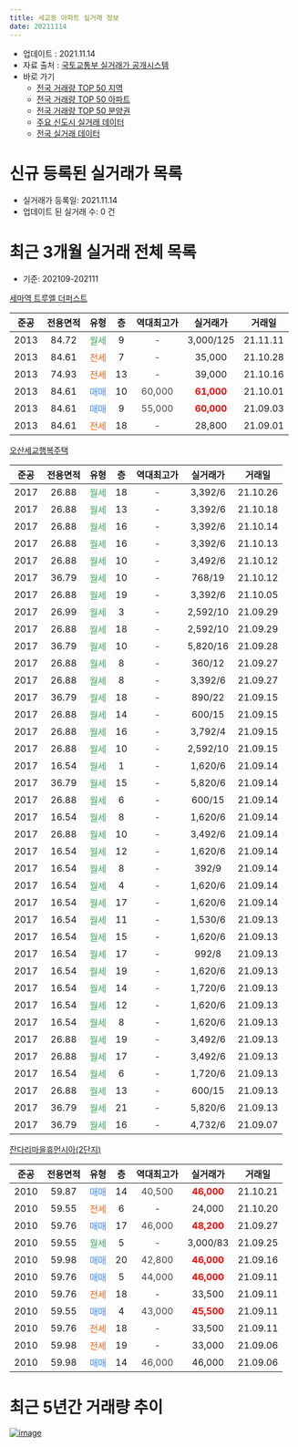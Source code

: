 ```yaml
---
title: 세교동 아파트 실거래 정보
date: 20211114
---
```


* 업데이트 : 2021.11.14
* 자료 출처 : [국토교통부 실거래가 공개시스템](http://rt.molit.go.kr)
* 바로 가기
    * [전국 거래량 TOP 50 지역](https://apt-info.github.io/apt-trade-info/tr)
    * [전국 거래량 TOP 50 아파트](https://apt-info.github.io/apt-trade-info/ta)
    * [전국 거래량 TOP 50 분양권](https://apt-info.github.io/apt-trade-info/tb)
    * [주요 신도시 실거래 데이터](https://apt-info.github.io/apt-trade-info/newtown)
    * [전국 실거래 데이터](https://apt-info.github.io/apt-trade-info/all)



<script async src="https://pagead2.googlesyndication.com/pagead/js/adsbygoogle.js"></script>
<!-- 기본광고 -->
<ins class="adsbygoogle"
     style="display:block"
     data-ad-client="ca-pub-1142216861245946"
     data-ad-slot="4805727019"
     data-ad-format="auto"
     data-full-width-responsive="true"></ins>
<script>
     (adsbygoogle = window.adsbygoogle || []).push({});
</script>


# 신규 등록된 실거래가 목록

* 실거래가 등록일: 2021.11.14
* 업데이트 된 실거래 수: 0 건




<script async src="https://pagead2.googlesyndication.com/pagead/js/adsbygoogle.js"></script>
<!-- 기본광고 -->
<ins class="adsbygoogle"
     style="display:block"
     data-ad-client="ca-pub-1142216861245946"
     data-ad-slot="4805727019"
     data-ad-format="auto"
     data-full-width-responsive="true"></ins>
<script>
     (adsbygoogle = window.adsbygoogle || []).push({});
</script>


# 최근 3개월 실거래 전체 목록
* 기준: 202109-202111


[세마역 트루엘 더퍼스트](https://search.naver.com/search.naver?query=%EC%84%B8%EB%A7%88%EC%97%AD+%ED%8A%B8%EB%A3%A8%EC%97%98+%EB%8D%94%ED%8D%BC%EC%8A%A4%ED%8A%B8)

|준공|전용면적|유형|층|역대최고가|실거래가|거래일|
|:---:|:---:|:---:|:---:|:---:|:---:|:---:|
|2013|84.72|<span style="color:#34A853">월세</span>|9|<span style="color:#444444">-</span>|3,000/125|21.11.11|
|2013|84.61|<span style="color:#FF5A00">전세</span>|7|<span style="color:#444444">-</span>|35,000|21.10.28|
|2013|74.93|<span style="color:#FF5A00">전세</span>|13|<span style="color:#444444">-</span>|39,000|21.10.16|
|2013|84.61|<span style="color:#4285F3">매매</span>|10|<span style="color:#444444">60,000</span>|<b><span style="color:#FF0000">61,000</span></b>|21.10.01|
|2013|84.61|<span style="color:#4285F3">매매</span>|9|<span style="color:#444444">55,000</span>|<b><span style="color:#FF0000">60,000</span></b>|21.09.03|
|2013|84.61|<span style="color:#FF5A00">전세</span>|18|<span style="color:#444444">-</span>|28,800|21.09.01|

[오산세교행복주택](https://search.naver.com/search.naver?query=%EC%98%A4%EC%82%B0%EC%84%B8%EA%B5%90%ED%96%89%EB%B3%B5%EC%A3%BC%ED%83%9D)

|준공|전용면적|유형|층|역대최고가|실거래가|거래일|
|:---:|:---:|:---:|:---:|:---:|:---:|:---:|
|2017|26.88|<span style="color:#34A853">월세</span>|18|<span style="color:#444444">-</span>|3,392/6|21.10.26|
|2017|26.88|<span style="color:#34A853">월세</span>|13|<span style="color:#444444">-</span>|3,392/6|21.10.18|
|2017|26.88|<span style="color:#34A853">월세</span>|16|<span style="color:#444444">-</span>|3,392/6|21.10.14|
|2017|26.88|<span style="color:#34A853">월세</span>|16|<span style="color:#444444">-</span>|3,392/6|21.10.13|
|2017|26.88|<span style="color:#34A853">월세</span>|10|<span style="color:#444444">-</span>|3,492/6|21.10.12|
|2017|36.79|<span style="color:#34A853">월세</span>|10|<span style="color:#444444">-</span>|768/19|21.10.12|
|2017|26.88|<span style="color:#34A853">월세</span>|19|<span style="color:#444444">-</span>|3,392/6|21.10.05|
|2017|26.99|<span style="color:#34A853">월세</span>|3|<span style="color:#444444">-</span>|2,592/10|21.09.29|
|2017|26.88|<span style="color:#34A853">월세</span>|18|<span style="color:#444444">-</span>|2,592/10|21.09.29|
|2017|36.79|<span style="color:#34A853">월세</span>|10|<span style="color:#444444">-</span>|5,820/16|21.09.28|
|2017|26.88|<span style="color:#34A853">월세</span>|8|<span style="color:#444444">-</span>|360/12|21.09.27|
|2017|26.88|<span style="color:#34A853">월세</span>|8|<span style="color:#444444">-</span>|3,392/6|21.09.27|
|2017|36.79|<span style="color:#34A853">월세</span>|18|<span style="color:#444444">-</span>|890/22|21.09.15|
|2017|26.88|<span style="color:#34A853">월세</span>|14|<span style="color:#444444">-</span>|600/15|21.09.15|
|2017|26.88|<span style="color:#34A853">월세</span>|16|<span style="color:#444444">-</span>|3,792/4|21.09.15|
|2017|26.88|<span style="color:#34A853">월세</span>|10|<span style="color:#444444">-</span>|2,592/10|21.09.15|
|2017|16.54|<span style="color:#34A853">월세</span>|1|<span style="color:#444444">-</span>|1,620/6|21.09.14|
|2017|36.79|<span style="color:#34A853">월세</span>|15|<span style="color:#444444">-</span>|5,820/6|21.09.14|
|2017|26.88|<span style="color:#34A853">월세</span>|6|<span style="color:#444444">-</span>|600/15|21.09.14|
|2017|16.54|<span style="color:#34A853">월세</span>|8|<span style="color:#444444">-</span>|1,620/6|21.09.14|
|2017|26.88|<span style="color:#34A853">월세</span>|10|<span style="color:#444444">-</span>|3,492/6|21.09.14|
|2017|16.54|<span style="color:#34A853">월세</span>|12|<span style="color:#444444">-</span>|1,620/6|21.09.14|
|2017|16.54|<span style="color:#34A853">월세</span>|8|<span style="color:#444444">-</span>|392/9|21.09.14|
|2017|16.54|<span style="color:#34A853">월세</span>|4|<span style="color:#444444">-</span>|1,620/6|21.09.14|
|2017|16.54|<span style="color:#34A853">월세</span>|17|<span style="color:#444444">-</span>|1,620/6|21.09.14|
|2017|16.54|<span style="color:#34A853">월세</span>|11|<span style="color:#444444">-</span>|1,530/6|21.09.13|
|2017|16.54|<span style="color:#34A853">월세</span>|15|<span style="color:#444444">-</span>|1,620/6|21.09.13|
|2017|16.54|<span style="color:#34A853">월세</span>|17|<span style="color:#444444">-</span>|992/8|21.09.13|
|2017|16.54|<span style="color:#34A853">월세</span>|19|<span style="color:#444444">-</span>|1,620/6|21.09.13|
|2017|16.54|<span style="color:#34A853">월세</span>|14|<span style="color:#444444">-</span>|1,720/6|21.09.13|
|2017|16.54|<span style="color:#34A853">월세</span>|12|<span style="color:#444444">-</span>|1,620/6|21.09.13|
|2017|16.54|<span style="color:#34A853">월세</span>|8|<span style="color:#444444">-</span>|1,620/6|21.09.13|
|2017|26.88|<span style="color:#34A853">월세</span>|19|<span style="color:#444444">-</span>|3,492/6|21.09.13|
|2017|26.88|<span style="color:#34A853">월세</span>|17|<span style="color:#444444">-</span>|3,492/6|21.09.13|
|2017|16.54|<span style="color:#34A853">월세</span>|6|<span style="color:#444444">-</span>|1,720/6|21.09.13|
|2017|26.88|<span style="color:#34A853">월세</span>|13|<span style="color:#444444">-</span>|600/15|21.09.13|
|2017|36.79|<span style="color:#34A853">월세</span>|21|<span style="color:#444444">-</span>|5,820/6|21.09.13|
|2017|36.79|<span style="color:#34A853">월세</span>|16|<span style="color:#444444">-</span>|4,732/6|21.09.07|


<script async src="https://pagead2.googlesyndication.com/pagead/js/adsbygoogle.js"></script>
<!-- 기본광고 -->
<ins class="adsbygoogle"
     style="display:block"
     data-ad-client="ca-pub-1142216861245946"
     data-ad-slot="4805727019"
     data-ad-format="auto"
     data-full-width-responsive="true"></ins>
<script>
     (adsbygoogle = window.adsbygoogle || []).push({});
</script>


[잔다리마을휴먼시아(2단지)](https://search.naver.com/search.naver?query=%EC%9E%94%EB%8B%A4%EB%A6%AC%EB%A7%88%EC%9D%84%ED%9C%B4%EB%A8%BC%EC%8B%9C%EC%95%84%282%EB%8B%A8%EC%A7%80%29)

|준공|전용면적|유형|층|역대최고가|실거래가|거래일|
|:---:|:---:|:---:|:---:|:---:|:---:|:---:|
|2010|59.87|<span style="color:#4285F3">매매</span>|14|<span style="color:#444444">40,500</span>|<b><span style="color:#FF0000">46,000</span></b>|21.10.21|
|2010|59.55|<span style="color:#FF5A00">전세</span>|6|<span style="color:#444444">-</span>|24,000|21.10.20|
|2010|59.76|<span style="color:#4285F3">매매</span>|17|<span style="color:#444444">46,000</span>|<b><span style="color:#FF0000">48,200</span></b>|21.09.27|
|2010|59.55|<span style="color:#34A853">월세</span>|5|<span style="color:#444444">-</span>|3,000/83|21.09.25|
|2010|59.98|<span style="color:#4285F3">매매</span>|20|<span style="color:#444444">42,800</span>|<b><span style="color:#FF0000">46,000</span></b>|21.09.16|
|2010|59.76|<span style="color:#4285F3">매매</span>|5|<span style="color:#444444">44,000</span>|<b><span style="color:#FF0000">46,000</span></b>|21.09.11|
|2010|59.76|<span style="color:#FF5A00">전세</span>|18|<span style="color:#444444">-</span>|33,500|21.09.11|
|2010|59.55|<span style="color:#4285F3">매매</span>|4|<span style="color:#444444">43,000</span>|<b><span style="color:#FF0000">45,500</span></b>|21.09.11|
|2010|59.76|<span style="color:#FF5A00">전세</span>|18|<span style="color:#444444">-</span>|33,500|21.09.11|
|2010|59.98|<span style="color:#FF5A00">전세</span>|19|<span style="color:#444444">-</span>|33,000|21.09.06|
|2010|59.98|<span style="color:#4285F3">매매</span>|14|<span style="color:#444444">46,000</span>|46,000|21.09.06|



<script async src="https://pagead2.googlesyndication.com/pagead/js/adsbygoogle.js"></script>
<!-- 기본광고 -->
<ins class="adsbygoogle"
     style="display:block"
     data-ad-client="ca-pub-1142216861245946"
     data-ad-slot="4805727019"
     data-ad-format="auto"
     data-full-width-responsive="true"></ins>
<script>
     (adsbygoogle = window.adsbygoogle || []).push({});
</script>


# 최근 5년간 거래량 추이


<div style="width:100%;">
    <canvas id="deal_progress" height="200"></canvas>
</div>

<script>
new Chart(document.getElementById("deal_progress"), {
    type: 'line',
    data: {
        labels: ['16.01','16.02','16.03','16.04','16.05','16.06','16.07','16.08','16.09','16.10','16.11','16.12','17.01','17.02','17.03','17.04','17.05','17.06','17.07','17.08','17.09','17.10','17.11','17.12','18.01','18.02','18.03','18.04','18.05','18.06','18.07','18.08','18.09','18.10','18.11','18.12','19.01','19.02','19.03','19.04','19.05','19.06','19.07','19.08','19.09','19.10','19.11','19.12','20.01','20.02','20.03','20.04','20.05','20.06','20.07','20.08','20.09','20.10','20.11','20.12','21.01','21.02','21.03','21.04','21.05','21.06','21.07','21.08','21.09','21.10','21.11'],
        datasets: [{
            label: '매매/분양권',
            data: [1,3,6,11,6,7,5,7,13,8,4,4,2,3,3,1,9,10,6,3,10,4,2,3,4,5,7,3,2,8,2,11,6,6,9,5,8,7,6,3,2,5,6,5,4,4,8,11,34,34,7,4,4,9,11,6,39,22,12,31,15,14,10,15,22,5,15,14,6,2,0],
            borderColor: "rgba(66, 133, 243, 1)",
            backgroundColor: "rgba(66, 133, 243, 0.05)",
            borderWidth: 1,
            pointRadius: 0,
            fill: false,
            lineTension: 0
        },{
            label: '전/월세',
            data: [5,6,4,5,1,1,39,3,3,6,1,4,6,8,4,4,4,5,19,6,8,6,3,16,27,17,5,3,5,7,23,60,16,6,4,7,8,5,7,3,2,0,2,45,18,13,9,14,8,225,7,6,5,53,7,1,53,55,20,11,19,10,17,5,8,14,12,11,36,10,1],
            borderColor: "rgba(255, 90, 0, 1)",
            backgroundColor: "rgba(255, 90, 0, 0.05)",
            borderWidth: 1,
            pointRadius: 0,
            fill: false,
            lineTension: 0
        },{
            label: '합계',
            data: [6,9,10,16,7,8,44,10,16,14,5,8,8,11,7,5,13,15,25,9,18,10,5,19,31,22,12,6,7,15,25,71,22,12,13,12,16,12,13,6,4,5,8,50,22,17,17,25,42,259,14,10,9,62,18,7,92,77,32,42,34,24,27,20,30,19,27,25,42,12,1],
            borderColor: "rgba(0, 0, 0, 1)",
            backgroundColor: "rgba(0, 0, 0, 0.03)",
            borderWidth: 0.1,
            pointRadius: 0,
            fill: true,
            lineTension: 0
        }
        ]
    },
    options: {
        responsive: true,
        title: {
            display: false
        },
        tooltips: {
            mode: 'index',
            intersect: false
        },
        hover: {
            mode: 'nearest',
            intersect: true
        },
        scales: {
            xAxes: [{
                display: true,
                scaleLabel: {
                    display: true,
                    labelString: '년/월'
                }
            }],
            yAxes: [{
                display: true,
                ticks: {
                    suggestedMin: 0,
                },
                scaleLabel: {
                    display: true,
                    labelString: '실거래 수'
                }
            }]
        }
    }
});

</script>


[![image](https://apt-info.github.io/images/2020-01-03-apt-trade-info/1024x500.png)](https://play.google.com/store/apps/details?id=com.aptinfo.apttradeinfo)

